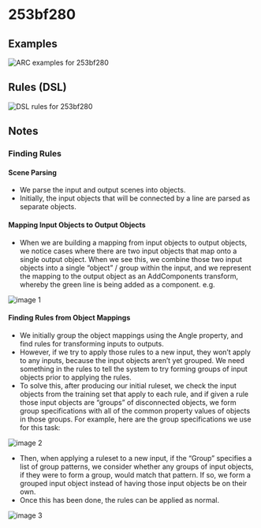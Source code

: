 # 253bf280

## Examples

![ARC examples for 253bf280](examples.png?raw=true)

## Rules (DSL)

![DSL rules for 253bf280](rules.png?raw=true)

## Notes

### Finding Rules


#### Scene Parsing

* We parse the input and output scenes into objects.
* Initially, the input objects that will be connected by a line are parsed as separate objects.

#### Mapping Input Objects to Output Objects

* When we are building a mapping from input objects to output objects, we notice cases where there are two input objects that map onto a single output object. When we see this, we combine those two input objects into a single “object” / group within the input, and we represent the mapping to the output object as an AddComponents transform, whereby the green line is being added as a component.
e.g.



![image 1](image1.png?raw=true)


#### Finding Rules from Object Mappings

* We initially group the object mappings using the Angle property, and find rules for transforming inputs to outputs.
* However, if we try to apply those rules to a new input, they won’t apply to any inputs, because the input objects aren’t yet grouped. We need something in the rules to tell the system to try forming groups of input objects prior to applying the rules.
* To solve this, after producing our initial ruleset, we check the input objects from the training set that apply to each rule, and if given a rule those input objects are “groups” of disconnected objects, we form group specifications with all of the common property values of objects in those groups.
For example, here are the group specifications we use for this task:



![image 2](image2.png?raw=true)

* Then, when applying a ruleset to a new input, if the “Group” specifies a list of group patterns, we consider whether any groups of input objects, if they were to form a group, would match that pattern. If so, we form a grouped input object instead of having those input objects be on their own.
* Once this has been done, the rules can be applied as normal.


![image 3](image3.png?raw=true)
